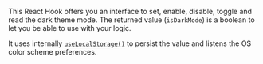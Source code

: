 This React Hook offers you an interface to set, enable, disable, toggle and read the dark theme mode.
The returned value (`isDarkMode`) is a boolean to let you be able to use with your logic.

It uses internally [`useLocalStorage()`](/react-hook/use-local-storage) to persist the value and listens the OS color scheme preferences.
